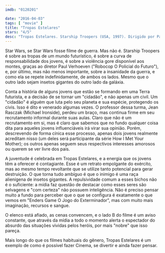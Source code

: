 ```yaml
---
imdb: "0120201"

date: "2016-04-03"
tags: [ "movie" ]
title: "Tropas Estelares"
stars: "4/5"
desc: "Tropas Estelares. Starship Troopers (USA, 1997). Dirigido por Paul Verhoeven. Escrito por Edward Neumeier, Robert A. Heinlein. Com Casper Van Dien, Dina Meyer, Denise Richards, Jake Busey, Neil Patrick Harris, Clancy Brown, Seth Gilliam, Patrick Muldoon, Michael Ironside."
---
```

Star Wars, se Star Wars fosse filme de guerra. Mas não é. Starship Troopers é sobre as tropas de um mundo futurístico, é sobre a curva de responsabilidade dos jovens, é sobre a violência gore disponível aos montes, graças ao diretor Paul Verhoeven ("Robocop O Policial do Futuro"), e, por último, mas não menos importante, sobre a insanidade da guerra, e como ela se repete indefinidamente, de ambos os lados. Mesmo que o outro lado sejam insetos gigantes do outro lado da galáxia.

Conta a história de alguns jovens que estão se formando em uma Terra futurista, e a decisão de se tornar um "cidadão", e não apenas um civil. Um "cidadão" é alguém que luta pelo seu planeta e sua espécie, protegendo os civis. Isso é dito e venerado algumas vezes. O professor dessa turma, Jean Rasczak (Michael Ironside), perdeu um braço, mas continua firme em seu recrutamento informal durante suas aulas. Claro que não é um recrutamento em si, mas é claro que sabemos que no fundo qualquer coisa dita para aqueles jovens influenciáveis irá virar sua opinião. Porém, descrevendo de forma cínica esse processo, apenas dois jovens realmente acreditam nisso (um deles será participante da série How I Met Your Mother); os outros apenas seguem seus respectivos interesses amorosos ou querem se ver livre dos pais.

A juventude é celebrada em Tropas Estelares, e a energia que os jovens têm a oferecer é contagiante. Esse é um retrato empolgante do exército, mas ao mesmo tempo revoltante que se utilize tanto potencial para gerar destruição. O que torna tudo ambíguo é que o inimigo é uma raça alienígena de insetos gigantes. A repulsividade comum a esses bichos não é o suficiente: a mídia faz questão de destacar como esses seres são selvagens e "com certeza" não possuem inteligência. Não é preciso pensar muito a fundo para perceber que o que se configura é exatamente o que vemos em "Enders Game O Jogo do Exterminador", mas com muito mais imaginação, recursos e sangue.

O elenco está afiado, as cenas convencem, e o lado B do filme é um aviso constante, que através da mídia a todo o momento alerta o espectador do absurdo das situações vividas pelos heróis, por mais "nobre" que isso pareça.

Mais longo do que os filmes habituais do gênero, Tropas Estelares é um exemplo de como é possível fazer Cinema, se divertir e ainda fazer pensar.
